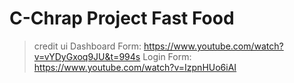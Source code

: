 # C-Chrap Project Fast Food

>credit ui
Dashboard Form: https://www.youtube.com/watch?v=vYDyGxoq9JU&t=994s
Login Form: https://www.youtube.com/watch?v=IzpnHUo6iAI